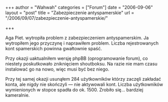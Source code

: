 +++
author = "Wahwah"
categories = ["Forum"]
date = "2006-09-06"
layout = "post"
title = "Zabezpieczenie antyspamerskie"
url = "/2006/09/07/zabezpieczenie-antyspamerskie/"

+++

<span class="postbody">Aga Piet. wytropiła problem z zabezpieczeniem antyspamerskim. Ja wytropiłem jego przyczynę i naprawiłem problem. Liczba rejestrowanych kont spamerskich powinna gwałtownie spaść.<br /> </span>

<span class="postbody">Przy okazji uaktualniłem wersję phpBB (oprogramowanie forum), co niestety poskutkowało zniknięciem shoutboksu. Na razie nie mam czasu instalować go na nowo, więc musi być bez niego.</p> 

<p>
  Przy tej samej okazji usunąłem 284 użytkowników którzy zaczęli zakładać konta, ale nigdy nie skończyli ― nie aktywowali kont. Liczba użytkowników wymienionych w stopce spadła do ok. 1500. Zrobiło się&#8230; bardziej kameralnie.</span>
</p>
